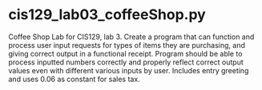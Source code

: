 # cis129_lab03_coffeeShop.py
Coffee Shop Lab for CIS129, lab 3. Create a program that can function and process user input requests for types of items they are purchasing, and giving correct output in a functional receipt. Program should be able to process inputted numbers correctly and properly reflect correct output values even with different various inputs by user. 
Includes entry greeting and uses 0.06 as constant for sales tax. 
